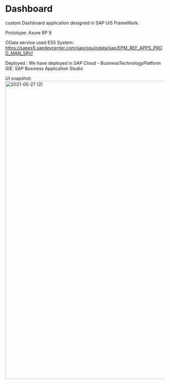 # Dashboard
custom Dashboard application designed in SAP Ui5 FrameWork.


Prototype: Axure RP 9


OData service used ES5 System: https://sapes5.sapdevcenter.com/sap/opu/odata/sap/EPM_REF_APPS_PROD_MAN_SRV/


Deployed : We have deployed in SAP Cloud - BusinessTechnologyPlatform IDE: SAP Business Application Studio


UI snapshot: <img width="941" alt="2021-05-27 (2)" src="https://user-images.githubusercontent.com/78158702/119836951-c8e0d000-bf1f-11eb-8cc6-4ac35898c4f3.png">

